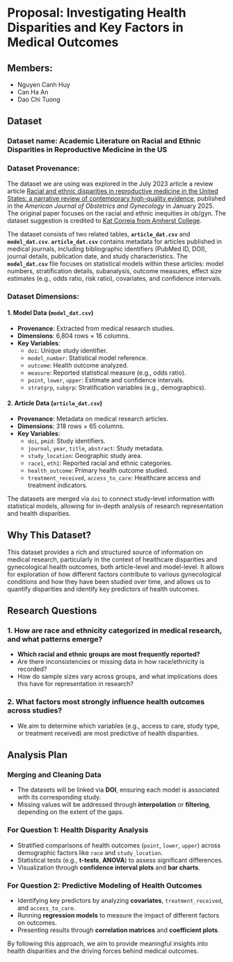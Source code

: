 # Proposal: Investigating Health Disparities and Key Factors in Medical Outcomes
## Members:

- Nguyen Canh Huy
- Can Ha An
- Dao Chi Tuong

## Dataset 
### **Dataset name:** Academic Literature on Racial and Ethnic Disparities in Reproductive Medicine in the US

### **Dataset Provenance**:

The dataset we are using was explored in the July 2023 article a review article [Racial and ethnic disparities in reproductive medicine in the United States: a narrative review of contemporary high-quality evidence](https://www.ajog.org/article/S0002-9378(24)00775-0/fulltext), published in the *American Journal of Obstetrics and Gynecology* in January 2025. The original paper focuses on the racial and ethnic inequities in ob/gyn. The dataset suggestion is credited to [Kat Correia from Amherst College](https://github.com/katcorr).

The dataset consists of two related tables, **`article_dat.csv`** and **`model_dat.csv`**. **`article_dat.csv`** contains metadata for articles published in medical journals, including bibliographic identifiers (PubMed ID, DOI), journal details, publication date, and study characteristics. The **`model_dat.csv`** file focuses on statistical models within these articles: model numbers, stratification details, subanalysis, outcome measures, effect size estimates (e.g., odds ratio, risk ratio), covariates, and confidence intervals.

### **Dataset Dimensions**:

#### 1. Model Data (`model_dat.csv`)
- **Provenance**: Extracted from medical research studies.
- **Dimensions**: 6,804 rows × 16 columns.
- **Key Variables**:
  - `doi`: Unique study identifier.
  - `model_number`: Statistical model reference.
  - `outcome`: Health outcome analyzed.
  - `measure`: Reported statistical measure (e.g., odds ratio).
  - `point`, `lower`, `upper`: Estimate and confidence intervals.
  - `stratgrp`, `subgrp`: Stratification variables (e.g., demographics).

#### 2. Article Data (`article_dat.csv`)
- **Provenance**: Metadata on medical research articles.
- **Dimensions**: 318 rows × 65 columns.
- **Key Variables**:
  - `doi`, `pmid`: Study identifiers.
  - `journal`, `year`, `title`, `abstract`: Study metadata.
  - `study_location`: Geographic study area.
  - `race1`, `eth1`: Reported racial and ethnic categories.
  - `health_outcome`: Primary health outcome studied.
  - `treatment_received`, `access_to_care`: Healthcare access and treatment indicators.

The datasets are merged via `doi` to connect study-level information with statistical models, allowing for in-depth analysis of research representation and health disparities.

## Why This Dataset?
This dataset provides a rich and structured source of information on medical research, particularly in the context of healthcare disparities and gynecological health outcomes, both article-level and model-level. It allows for exploration of how different factors contribute to various gynecological conditions and how they have been studied over time, and allows us to quantify disparities and identify key predictors of health outcomes.

## Research Questions

### 1. How are race and ethnicity categorized in medical research, and what patterns emerge?
- **Which racial and ethnic groups are most frequently reported?**
- Are there inconsistencies or missing data in how race/ethnicity is recorded?
- How do sample sizes vary across groups, and what implications does this have for representation in research?

### 2. What factors most strongly influence health outcomes across studies?
- We aim to determine which variables (e.g., access to care, study type, or treatment received) are most predictive of health disparities.

## Analysis Plan

### Merging and Cleaning Data
- The datasets will be linked via **DOI**, ensuring each model is associated with its corresponding study.
- Missing values will be addressed through **interpolation** or **filtering**, depending on the extent of the gaps.

### For Question 1: Health Disparity Analysis
- Stratified comparisons of health outcomes (`point`, `lower`, `upper`) across demographic factors like `race` and `study_location`.
- Statistical tests (e.g., **t-tests**, **ANOVA**) to assess significant differences.
- Visualization through **confidence interval plots** and **bar charts**.

### For Question 2: Predictive Modeling of Health Outcomes
- Identifying key predictors by analyzing **covariates**, `treatment_received`, and `access_to_care`.
- Running **regression models** to measure the impact of different factors on outcomes.
- Presenting results through **correlation matrices** and **coefficient plots**.

By following this approach, we aim to provide meaningful insights into health disparities and the driving forces behind medical outcomes.
